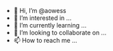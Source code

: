 - 👋 Hi, I’m @aowess
- 👀 I’m interested in ...
- 🌱 I’m currently learning ...
- 💞️ I’m looking to collaborate on ...
- 📫 How to reach me ...

<!---
aowess/aowess is a ✨ special ✨ repository because its `README.md` (this file) appears on your GitHub profile.
You can click the Preview link to take a look at your changes.
--->
